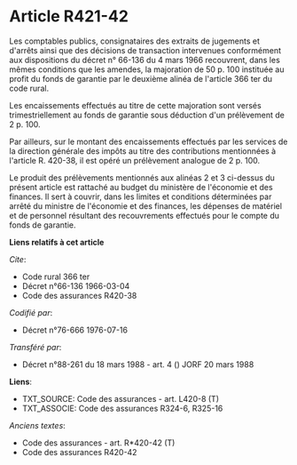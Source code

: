 # Article R421-42

Les comptables publics, consignataires des extraits de jugements et d'arrêts ainsi que des décisions de transaction
intervenues conformément aux dispositions du décret n° 66-136 du 4 mars 1966 recouvrent, dans les mêmes conditions que les
amendes, la majoration de 50 p. 100 instituée au profit du fonds de garantie par le deuxième alinéa de l'article 366 ter du
code rural.

Les encaissements effectués au titre de cette majoration sont versés trimestriellement au fonds de garantie sous déduction
d'un prélèvement de 2 p. 100.

Par ailleurs, sur le montant des encaissements effectués par les services de la direction générale des impôts au titre des
contributions mentionnées à l'article R. 420-38, il est opéré un prélèvement analogue de 2 p. 100.

Le produit des prélèvements mentionnés aux alinéas 2 et 3 ci-dessus du présent article est rattaché au budget du ministère de
l'économie et des finances. Il sert à couvrir, dans les limites et conditions déterminées par arrêté du ministre de
l'économie et des finances, les dépenses de matériel et de personnel résultant des recouvrements effectués pour le compte du
fonds de garantie.

**Liens relatifs à cet article**

_Cite_:

  - Code rural 366 ter
  - Décret n°66-136 1966-03-04
  - Code des assurances R420-38

_Codifié par_:

  - Décret n°76-666 1976-07-16

_Transféré par_:

  - Décret n°88-261 du 18 mars 1988 - art. 4 () JORF 20 mars 1988

**Liens**:

  - TXT_SOURCE: Code des assurances - art. L420-8 (T)
  - TXT_ASSOCIE: Code des assurances R324-6, R325-16

_Anciens textes_:

  - Code des assurances - art. R*420-42 (T)
  - Code des assurances R420-42
